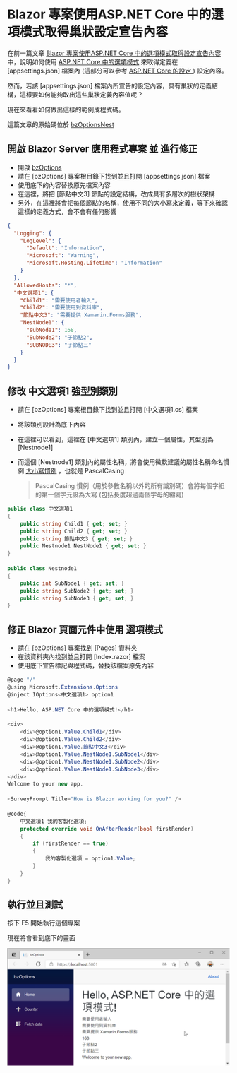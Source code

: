# Blazor 專案使用ASP.NET Core 中的選項模式取得巢狀設定宣告內容

在前一篇文章 [Blazor 專案使用ASP.NET Core 中的選項模式取得設定宣告內容](https://csharpkh.blogspot.com/2021/04/Blazor-ASP-NET-Core-configuration-options-GetSection.html) 中，說明如何使用 [ASP.NET Core 中的選項模式](https://docs.microsoft.com/zh-tw/aspnet/core/fundamentals/configuration/options?view=aspnetcore-5.0&WT.mc_id=DT-MVP-5002220) 來取得定義在 [appsettings.json] 檔案內 (這部分可以參考 [ASP.NET Core 的設定
](https://docs.microsoft.com/zh-tw/aspnet/core/fundamentals/configuration/?view=aspnetcore-5.0&WT.mc_id=DT-MVP-5002220)) 設定內容。

然而，若該 [appsettings.json] 檔案內所宣告的設定內容，具有巢狀的定義結構，這樣要如何能夠取出這些巢狀定義內容值呢？

現在來看看如何做出這樣的範例成程式碼。

這篇文章的原始碼位於 [bzOptionsNest](https://github.com/vulcanlee/CSharp2021/tree/main/bzOptionsNest)

## 開啟 Blazor Server 應用程式專案 並 進行修正

* 開啟 [bzOptions](https://github.com/vulcanlee/CSharp2021/tree/main/bzOptions)
* 請在 [bzOptions] 專案根目錄下找到並且打開 [appsettings.json] 檔案
* 使用底下的內容替換原先檔案內容
* 在這裡，將把 [節點中文3] 節點的設定結構，改成具有多層次的樹狀架構
* 另外，在這裡將會把每個節點的名稱，使用不同的大小寫來定義，等下來確認這樣的定義方式，會不會有任何影響

```json
{
  "Logging": {
    "LogLevel": {
      "Default": "Information",
      "Microsoft": "Warning",
      "Microsoft.Hosting.Lifetime": "Information"
    }
  },
  "AllowedHosts": "*",
  "中文選項1": {
    "Child1": "需要使用者輸入",
    "Child2": "需要使用到資料庫",
    "節點中文3": "需要提供 Xamarin.Forms服務",
    "NestNode1": {
      "subNode1": 168,
      "SubNode2": "子節點2",
      "SUBNODE3": "子節點三"
    }
  }
}
```

## 修改 中文選項1 強型別類別

* 請在 [bzOptions] 專案根目錄下找到並且打開 [中文選項1.cs] 檔案
* 將該類別設計為底下內容
* 在這裡可以看到，這裡在 [中文選項1] 類別內，建立一個屬性，其型別為 [Nestnode1]
* 而這個 [Nestnode1] 類別內的屬性名稱，將會使用微軟建議的屬性名稱命名慣例 [大小寫慣例](https://docs.microsoft.com/zh-tw/dotnet/standard/design-guidelines/capitalization-conventions&WT.mc_id=DT-MVP-5002220) ，也就是 PascalCasing

  > PascalCasing 慣例（用於參數名稱以外的所有識別碼）會將每個字組的第一個字元設為大寫 (包括長度超過兩個字母的縮寫)

```csharp
public class 中文選項1
{
    public string Child1 { get; set; }
    public string Child2 { get; set; }
    public string 節點中文3 { get; set; }
    public Nestnode1 NestNode1 { get; set; }
}
 
public class Nestnode1
{
    public int SubNode1 { get; set; }
    public string SubNode2 { get; set; }
    public string SubNode3 { get; set; }
}
```

## 修正 Blazor 頁面元件中使用 選項模式

* 請在 [bzOptions] 專案找到 [Pages] 資料夾
* 在該資料夾內找到並且打開 [Index.razor] 檔案
* 使用底下宣告標記與程式碼，替換該檔案原先內容

```csharp
@page "/"
@using Microsoft.Extensions.Options
@inject IOptions<中文選項1> option1

<h1>Hello, ASP.NET Core 中的選項模式!</h1>

<div>
    <div>@option1.Value.Child1</div>
    <div>@option1.Value.Child2</div>
    <div>@option1.Value.節點中文3</div>
    <div>@option1.Value.NestNode1.SubNode1</div>
    <div>@option1.Value.NestNode1.SubNode2</div>
    <div>@option1.Value.NestNode1.SubNode3</div>
</div>
Welcome to your new app.

<SurveyPrompt Title="How is Blazor working for you?" />

@code{
    中文選項1 我的客製化選項;
    protected override void OnAfterRender(bool firstRender)
    {
        if (firstRender == true)
        {
            我的客製化選項 = option1.Value;
        }
    }
}
```

## 執行並且測試

按下 F5 開始執行這個專案

現在將會看到底下的畫面

![](../Images/Csharp931.png)



